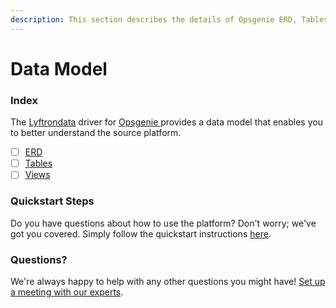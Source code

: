 ```yaml
---
description: This section describes the details of Opsgenie ERD, Tables, and Views.
---
```


# Data Model

### Index

The  [Lyftrondata](https://www.lyftrondata.com/) driver for [Opsgenie](https://www.lyftrondata.com/integration/opsgenie/)[ ](https://www.lyftrondata.com/integration/opsgenie/)provides a data model that enables you to better understand the source platform.

* [ ] [ERD](../../../sales-analytics/opsgenie/data-model/erd.md)
* [ ] [Tables](../../../sales-analytics/opsgenie/data-model/tables.md)
* [ ] [Views](../../../sales-analytics/opsgenie/data-model/views.md)

### Quickstart Steps

Do you have questions about how to use the platform? Don't worry; we've got you covered. Simply follow the quickstart instructions [here](../../../../quickstart-steps.md).

### Questions? <a href="#questions" id="questions"></a>

We're always happy to help with any other questions you might have! [Set up a meeting with our experts](https://www.lyftrondata.com/book-a-meeting/).

